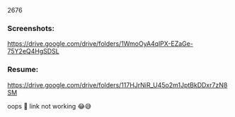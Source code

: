 2676

### Screenshots:
https://drive.google.com/drive/folders/1WmoOyA4qlPX-EZaGe-75Y2eQ4HgSDSL

### Resume:
https://drive.google.com/drive/folders/117HJrNiR_U45o2m1JptBkDDxr7zN8SM

oops 🤭 link not working 😂😅
